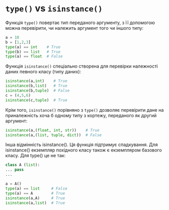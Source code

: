# `type()` vs `isinstance()`

Функція `type()` повертає тип переданого аргументу, з її допомогою можна перевірити, чи належить аргумент того чи іншого типу:

```python
a = 10
b = [1,2,3]
type(a) == int    # True
type(b) == list   # True
type(a) == float  # False
```

Функція `isinstance()` спеціально створена для перевірки належності даних певного класу (типу даних):

```python
isinstance(a,int)    # True
isinstance(b,list)   # True
isinstance(b,tuple)  # False
c = (4,5,6)
isinstance(c,tuple)  # True
```

Крім того, `isinstance()` порівняно з `type()` дозволяє перевірити дане на приналежність хоча б одному типу з кортежу, переданого як другий аргумент:

```python
isinstance(a,(float, int, str))    # True
isinstance(a,(list, tuple, dict))  # False
```

Інша відмінність isinstance(). Ця функція підтримує спадкування. Для isinstance() екземпляр похідного класу також є екземпляром базового класу. Для type() це не так:

```python
class A (list):
... pass
...

a = A()
type(a) == list     # False
type(a) == A        # True
isinstance(a,A)     # True
isinstance(a,list)  # True
```
